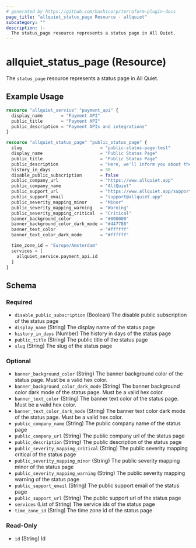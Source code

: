 ```yaml
---
# generated by https://github.com/hashicorp/terraform-plugin-docs
page_title: "allquiet_status_page Resource - allquiet"
subcategory: ""
description: |-
  The status_page resource represents a status page in All Quiet.
---
```


# allquiet_status_page (Resource)

The `status_page` resource represents a status page in All Quiet.

## Example Usage

```terraform
resource "allquiet_service" "payment_api" {
  display_name       = "Payment API"
  public_title       = "Payment API"
  public_description = "Payment APIs and integrations"
}

resource "allquiet_status_page" "public_status_page" {
  slug                              = "public-status-page-test"
  display_name                      = "Public Status Page"
  public_title                      = "Public Status Page"
  public_description                = "Here, we'll inform you about the status of our services"
  history_in_days                   = 30
  disable_public_subscription       = false
  public_company_url                = "https://www.allquiet.app"
  public_company_name               = "AllQuiet"
  public_support_url                = "https://www.allquiet.app/support"
  public_support_email              = "support@allquiet.app"
  public_severity_mapping_minor     = "Minor"
  public_severity_mapping_warning   = "Warning"
  public_severity_mapping_critical  = "Critical"
  banner_background_color           = "#000000"
  banner_background_color_dark_mode = "#447788"
  banner_text_color                 = "#ffffff"
  banner_text_color_dark_mode       = "#ffffff"

  time_zone_id = "Europe/Amsterdam"
  services = [
    allquiet_service.payment_api.id
  ]
}
```

<!-- schema generated by tfplugindocs -->
## Schema

### Required

- `disable_public_subscription` (Boolean) The disable public subscription of the status page
- `display_name` (String) The display name of the status page
- `history_in_days` (Number) The history in days of the status page
- `public_title` (String) The public title of the status page
- `slug` (String) The slug of the status page

### Optional

- `banner_background_color` (String) The banner background color of the status page. Must be a valid hex color.
- `banner_background_color_dark_mode` (String) The banner background color dark mode of the status page. Must be a valid hex color.
- `banner_text_color` (String) The banner text color of the status page. Must be a valid hex color.
- `banner_text_color_dark_mode` (String) The banner text color dark mode of the status page. Must be a valid hex color.
- `public_company_name` (String) The public company name of the status page
- `public_company_url` (String) The public company url of the status page
- `public_description` (String) The public description of the status page
- `public_severity_mapping_critical` (String) The public severity mapping critical of the status page
- `public_severity_mapping_minor` (String) The public severity mapping minor of the status page
- `public_severity_mapping_warning` (String) The public severity mapping warning of the status page
- `public_support_email` (String) The public support email of the status page
- `public_support_url` (String) The public support url of the status page
- `services` (List of String) The service ids of the status page
- `time_zone_id` (String) The time zone id of the status page

### Read-Only

- `id` (String) Id
